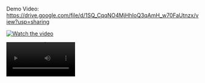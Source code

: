 Demo Video:
https://drive.google.com/file/d/1SQ_CqqNO4MjHhIoQ3qAmH_w70FaUtnzx/view?usp=sharing

[![Watch the video](Intern-Book/img/Banasthali_Vidyapeeth_Logo.png)](https://drive.google.com/file/d/1SQ_CqqNO4MjHhIoQ3qAmH_w70FaUtnzx/view?usp=sharing)

<video src='https://drive.google.com/file/d/1SQ_CqqNO4MjHhIoQ3qAmH_w70FaUtnzx/view?usp=sharing' width=180/>

SRS and SDS:
https://docs.google.com/document/d/1rAFWL_9TNgJCFj7hn6LaBIllb3BH55BfWVaAY-ehGzo/edit?usp=sharing
